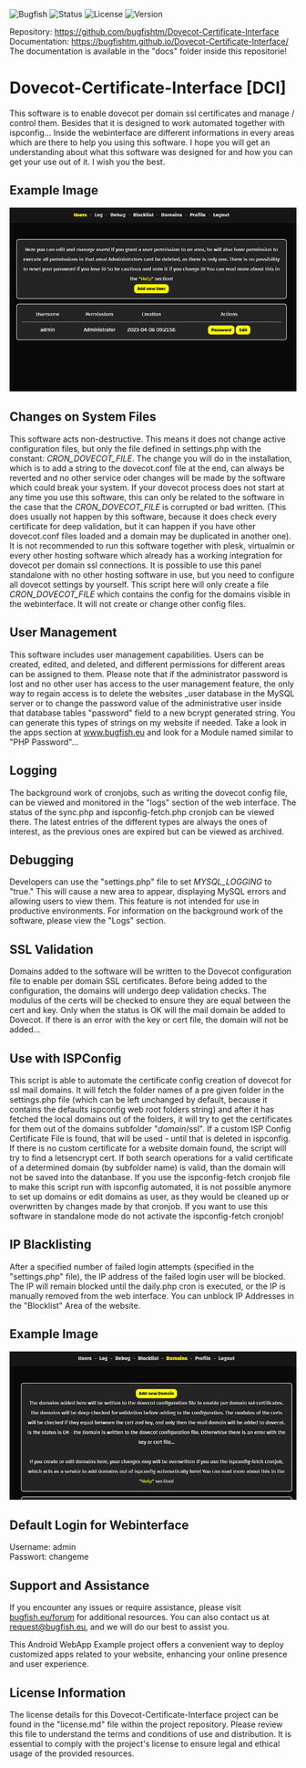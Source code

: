 ![Bugfish](https://img.shields.io/badge/Bugfish-Software-orange)
![Status](https://img.shields.io/badge/Status-Finished-green)
![License](https://img.shields.io/badge/License-MIT-black)
![Version](https://img.shields.io/badge/Version-1.2.0-white)

Repository: https://github.com/bugfishtm/Dovecot-Certificate-Interface  
Documentation: https://bugfishtm.github.io/Dovecot-Certificate-Interface/  
The documentation is available in the "docs" folder inside this repositorie!

# Dovecot-Certificate-Interface [DCI]

This software is to enable dovecot per domain ssl certificates and manage / control them. Besides that it is designed to work automated together with ispconfig... Inside the webinterface are different informations in every areas which are there to help you using this software. I hope you will get an understanding about what this software was designed for and how you can get your use out of it. I wish you the best.

## Example Image
![plot](./_images/1.png)

## Changes on System Files

This software acts non-destructive. This means it does not change active configuration files, but only the file defined in settings.php with the constant: _CRON_DOVECOT_FILE_. The change you will do in the installation, which is to add a string to the dovecot.conf file at the end, can always be reverted and no other service oder changes will be made by the software which could break your system. If your dovecot process does not start at any time you use this software, this can only be related to the software in the case that the _CRON_DOVECOT_FILE_ is corrupted or bad written. (This does usually not happen by this software, because it does check every certificate for deep validation, but it can happen if you have other dovecot.conf files loaded and a domain may be duplicated in another one). It is not recommended to run this software together with plesk, virtualmin or every other hosting software which already has a working integration for dovecot per domain ssl connections. It is possible to use this panel standalone with no other hosting software in use, but you need to configure all dovecot settings by yourself. This script here will only create a file _CRON_DOVECOT_FILE_ which contains the config for the domains visible in the webinterface. It will not create or change other config files.

## User Management

This software includes user management capabilities. Users can be created, edited, and deleted, and different permissions for different areas can be assigned to them. Please note that if the administrator password is lost and no other user has access to the user management feature, the only way to regain access is to delete the websites _user database in the MySQL server or to change the password value of the administrative user inside that database tables "password" field to a new bcrypt generated string. You can generate this types of strings on my website if needed. Take a look in the apps section at www.bugfish.eu and look for a Module named similar to "PHP Password"...

## Logging

The background work of cronjobs, such as writing the dovecot config file, can be viewed and monitored in the "logs" section of the web interface. The status of the sync.php and ispconfig-fetch.php cronjob can be viewed there. The latest entries of the different types are always the ones of interest, as the previous ones are expired but can be viewed as archived.

## Debugging

Developers can use the "settings.php" file to set _MYSQL_LOGGING_ to "true." This will cause a new area to appear, displaying MySQL errors and allowing users to view them. This feature is not intended for use in productive environments. For information on the background work of the software, please view the "Logs" section.

## SSL Validation

Domains added to the software will be written to the Dovecot configuration file to enable per domain SSL certificates. Before being added to the configuration, the domains will undergo deep validation checks. The modulus of the certs will be checked to ensure they are equal between the cert and key. Only when the status is OK will the mail domain be added to Dovecot. If there is an error with the key or cert file, the domain will not be added...

## Use with ISPConfig

This script is able to automate the certificate config creation of dovecot for ssl mail domains. It will fetch the folder names of a pre given folder in the settings.php file (which can be left unchanged by default, because it contains the defaults ispconfig web root folders string) and after it has fetched the local domains out of the folders, it will try to get the certificates for them out of the domains subfolder "_domain_/ssl". If a custom ISP Config Certificate File is found, that will be used - until that is deleted in ispconfig. If there is no custom certificate for a website domain found, the script will try to find a letsencrypt cert. If both search operations for a valid certificate of a determined domain (by subfolder name) is valid, than the domain will not be saved into the datanbase. If you use the ispconfig-fetch cronjob file to make this script run with ispconfig automated, it is not possible anymore to set up domains or edit domains as user, as they would be cleaned up or overwritten by changes made by that cronjob. If you want to use this software in standalone mode do not activate the ispconfig-fetch cronjob!

## IP Blacklisting

After a specified number of failed login attempts (specified in the "settings.php" file), the IP address of the failed login user will be blocked. The IP will remain blocked until the daily.php cron is executed, or the IP is manually removed from the web interface. You can unblock IP Addresses in the "Blocklist" Area of the website.

## Example Image
![plot](./_images/main.png)

## Default Login for Webinterface
Username: admin  
Passwort: changeme

## Support and Assistance

If you encounter any issues or require assistance, please visit [bugfish.eu/forum](https://www.bugfish.eu/forum) for additional resources. You can also contact us at [request@bugfish.eu](mailto:request@bugfish.eu), and we will do our best to assist you.

This Android WebApp Example project offers a convenient way to deploy customized apps related to your website, enhancing your online presence and user experience.

## License Information

The license details for this Dovecot-Certificate-Interface project can be found in the "license.md" file within the project repository. Please review this file to understand the terms and conditions of use and distribution. It is essential to comply with the project's license to ensure legal and ethical usage of the provided resources.



